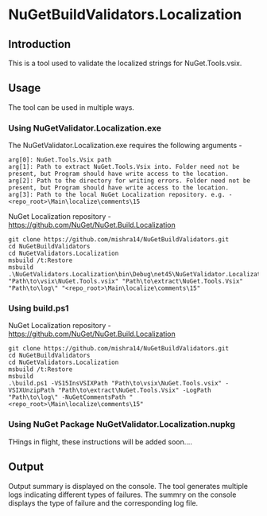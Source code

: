 # NuGetBuildValidators.Localization

## Introduction

This is a tool used to validate the localized strings for NuGet.Tools.vsix.


## Usage

The tool can be used in multiple ways.

### Using NuGetValidator.Localization.exe

The NuGetValidator.Localization.exe requires the following arguments - 

```
arg[0]: NuGet.Tools.Vsix path
arg[1]: Path to extract NuGet.Tools.Vsix into. Folder need not be present, but Program should have write access to the location.
arg[2]: Path to the directory for writing errors. Folder need not be present, but Program should have write access to the location.
arg[3]: Path to the local NuGet Localization repository. e.g. - <repo_root>\Main\localize\comments\15
```
NuGet Localization repository - https://github.com/NuGet/NuGet.Build.Localization

```
git clone https://github.com/mishra14/NuGetBuildValidators.git
cd NuGetBuildValidators
cd NuGetValidators.Localization
msbuild /t:Restore
msbuild
.\NuGetValidators.Localization\bin\Debug\net45\NuGetValidator.Localization.exe "Path\to\vsix\NuGet.Tools.vsix" "Path\to\extract\NuGet.Tools.Vsix" "Path\to\log\" "<repo_root>\Main\localize\comments\15"
```

### Using build.ps1

NuGet Localization repository - https://github.com/NuGet/NuGet.Build.Localization

```
git clone https://github.com/mishra14/NuGetBuildValidators.git
cd NuGetBuildValidators
cd NuGetValidators.Localization
msbuild /t:Restore
msbuild
.\build.ps1 -VS15InsVSIXPath "Path\to\vsix\NuGet.Tools.vsix" -VSIXUnzipPath "Path\to\extract\NuGet.Tools.Vsix" -LogPath "Path\to\log\" -NuGetCommentsPath "<repo_root>\Main\localize\comments\15"
```

### Using NuGet Package NuGetValidator.Localization.nupkg

THings in flight, these instructions will be added soon....

## Output

Output summary is displayed on the console. The tool generates multiple logs indicating different types of failures. The summry on the console displays the type of failure and the corresponding log file.
